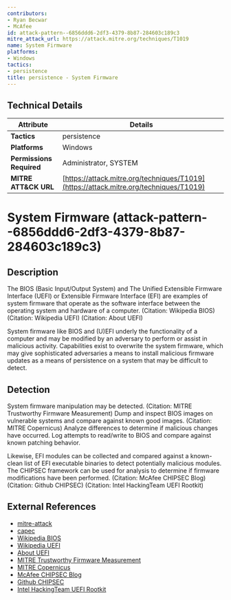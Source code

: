 ```yaml
---
contributors:
- Ryan Becwar
- McAfee
id: attack-pattern--6856ddd6-2df3-4379-8b87-284603c189c3
mitre_attack_url: https://attack.mitre.org/techniques/T1019
name: System Firmware
platforms:
- Windows
tactics:
- persistence
title: persistence - System Firmware
---
```


## Technical Details

| Attribute | Details |
|-----------|----------|
| **Tactics** | persistence |
| **Platforms** | Windows |
| **Permissions Required** | Administrator, SYSTEM |
| **MITRE ATT&CK URL** | [https://attack.mitre.org/techniques/T1019](https://attack.mitre.org/techniques/T1019) |

# System Firmware (attack-pattern--6856ddd6-2df3-4379-8b87-284603c189c3)

## Description
The BIOS (Basic Input/Output System) and The Unified Extensible Firmware Interface (UEFI) or Extensible Firmware Interface (EFI) are examples of system firmware that operate as the software interface between the operating system and hardware of a computer. (Citation: Wikipedia BIOS) (Citation: Wikipedia UEFI) (Citation: About UEFI)

System firmware like BIOS and (U)EFI underly the functionality of a computer and may be modified by an adversary to perform or assist in malicious activity. Capabilities exist to overwrite the system firmware, which may give sophisticated adversaries a means to install malicious firmware updates as a means of persistence on a system that may be difficult to detect.

## Detection
System firmware manipulation may be detected. (Citation: MITRE Trustworthy Firmware Measurement) Dump and inspect BIOS images on vulnerable systems and compare against known good images. (Citation: MITRE Copernicus) Analyze differences to determine if malicious changes have occurred. Log attempts to read/write to BIOS and compare against known patching behavior.

Likewise, EFI modules can be collected and compared against a known-clean list of EFI executable binaries to detect potentially malicious modules. The CHIPSEC framework can be used for analysis to determine if firmware modifications have been performed. (Citation: McAfee CHIPSEC Blog) (Citation: Github CHIPSEC) (Citation: Intel HackingTeam UEFI Rootkit)

## External References
- [mitre-attack](https://attack.mitre.org/techniques/T1019)
- [capec](https://capec.mitre.org/data/definitions/532.html)
- [Wikipedia BIOS](https://en.wikipedia.org/wiki/BIOS)
- [Wikipedia UEFI](https://en.wikipedia.org/wiki/Unified_Extensible_Firmware_Interface)
- [About UEFI](http://www.uefi.org/about)
- [MITRE Trustworthy Firmware Measurement](http://www.mitre.org/publications/project-stories/going-deep-into-the-bios-with-mitre-firmware-security-research)
- [MITRE Copernicus](http://www.mitre.org/capabilities/cybersecurity/overview/cybersecurity-blog/copernicus-question-your-assumptions-about)
- [McAfee CHIPSEC Blog](https://securingtomorrow.mcafee.com/business/chipsec-support-vault-7-disclosure-scanning/)
- [Github CHIPSEC](https://github.com/chipsec/chipsec)
- [Intel HackingTeam UEFI Rootkit](http://www.intelsecurity.com/advanced-threat-research/content/data/HT-UEFI-rootkit.html)
